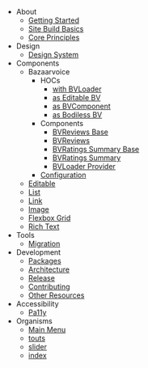   * About
    * [Getting Started](About/GettingStarted)
    * [Site Build Basics](About/SiteBuildBasics)
    * [Core Principles](About/CorePrinciples)
  * Design
    * [Design System](Design/DesignSystem)
  * Components
    * Bazaarvoice
      * HOCs
        * [with BVLoader](Components/Bazaarvoice/HOCs/withBVLoader)
        * [as Editable BV](Components/Bazaarvoice/HOCs/asEditableBV)
        * [as BVComponent](Components/Bazaarvoice/HOCs/asBVComponent)
        * [as Bodiless BV](Components/Bazaarvoice/HOCs/asBodilessBV)
      * Components
        * [BVReviews Base](Components/Bazaarvoice/Components/BVReviewsBase)
        * [BVReviews](Components/Bazaarvoice/Components/BVReviews)
        * [BVRatings Summary Base](Components/Bazaarvoice/Components/BVRatingsSummaryBase)
        * [BVRatings Summary](Components/Bazaarvoice/Components/BVRatingsSummary)
        * [BVLoader Provider](Components/Bazaarvoice/Components/BVLoaderProvider)
      * [Configuration](Components/Bazaarvoice/Configuration)
    * [Editable](Components/Editable)
    * [List](Components/List)
    * [Link](Components/Link)
    * [Image](Components/Image)
    * [Flexbox Grid](Components/FlexboxGrid)
    * [Rich Text](Components/RichText)
  * Tools
    * [Migration](Tools/Migration)
  * Development
    * [Packages](Development/Packages)
    * [Architecture](Development/Architecture/)
    * [Release](Development/Release/)
    * [Contributing](Development/Contributing)
    * [Other Resources](Development/OtherResources/)
  * Accessibility
    * [Pa11y](Accessibility/Pa11y)
  * Organisms
    * [Main Menu](Organisms/MainMenu)
    * [touts](Organisms/touts)
    * [slider](Organisms/slider)
    * [index](Organisms/index)

